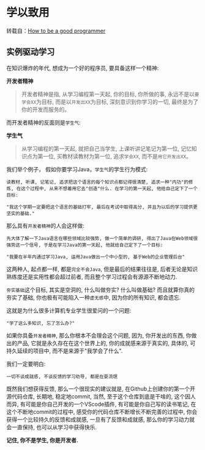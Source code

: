 
# 学以致用

转载自：[How to be a good programmer](https://github.com/niudai/How-to-be-a-good-programmer)

## 实例驱动学习

在知识爆炸的年代, 想成为一个好的程序员, 要具备这样一个精神:

**开发者精神**

>开发者精神是指, 从学习编程第一天起, 你的目标, 你所做的事, 永远不是以`要学会XX`为目标, 而是以`开发出XX`为目标, 深刻意识到你学习的一切, 最终是为了你的开发而服务的。

而开发者精神的反面则是`学生气`:

**学生气**

>从学习编程的第一天起, 就把自己当学生, 上课听讲记笔记为第一位, 记忆知识点为第一位, 买教材读教材为第一位, 追求`学会XX`, 而不是`用它开发出XX`。

我们举个例子， 假如你要学习Java，`学生气`的学生行为模式:

    读教材, 听课, 记笔记, 追求把这个语言的每个知识点都记得很清楚, 追求一种"内功"的修炼, 在这个过程中, 从来不想着用它去"创造"什么. 在学习的第一天起, 他给自己定下了一个目标:

    "我这个学期一定要把这个语言的基础打牢, 最后在考试中取得高分, 并且为以后的学习提供更坚实的基础."

那么具有`开发者精神`的人会这样做:

    先大体了解一下Java语言在哪些领域比较强势, 做一个简单的调研, 得出了Java在Web领域很强势这一个信号, 于是在学习Java的第一天起, 他就给自己定下了一个目标: 
    
    "我要在半年内通过学习Java, 运用Java做出一个中小型的, 基于Web的企业管理后台"
    
这两种人, 起点都一样, 都是`完全不会Java`, 但是最后的结果往往是, 后者无论是知识熟练度还是实用性都会超过前者, 而且整个学习过程会有源源不断地动力.

`夯实基础`这个目标, 其实是空洞的, 什么叫做夯实? 什么叫做基础? 而且就算你真的夯实了基础, 你也极有可能陷入一种`虚无感`中, 因为你的所有知识, 都会遗忘.

这就是为什么很多计算机专业学生很爱问的一个问题:

    "学了这么多知识, 忘了怎么办?"

如果你具备`开发者精神`, 那么你根本不会理会这个问题, 因为, 你开发出的东西, 你做出的产品, 它就是永久存在在这个世界上的, 你的成就感来源于真实的, 具体的, 可持久延续的项目中, 而不是来源于"我学会了什么".

我们一定要明白:

    一切不谈成就感, 不谈反馈的学习劝导, 都是在耍流氓

既然我们想获得反馈, 那么一个很现实的建议就是, 在Github上创建你的第一个开源代码仓库, 长期地, 稳定地commit, 当然, 至于这个仓库到底是干啥的, 这个因人而异, 有可能是你自己开发的一个VScode插件, 有可能是你自己写的读书笔记, 在这个不断地commit的过程中, 感受你的代码仓库不断增长不断完善的过程中, 你会获得一个比较持久的反馈和成就感, 一旦有了反馈和成就感, 那么你的学习动力就会一直保持, 也可以从学习中获得快乐.

**记住, 你不是学生, 你是开发者.**
 